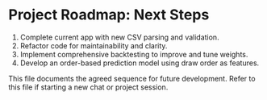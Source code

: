 # Project Roadmap: Next Steps

1. Complete current app with new CSV parsing and validation.
2. Refactor code for maintainability and clarity.
3. Implement comprehensive backtesting to improve and tune weights.
4. Develop an order-based prediction model using draw order as features.

This file documents the agreed sequence for future development. Refer to this file if starting a new chat or project session.
